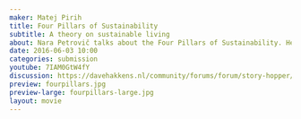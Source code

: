 ```yaml
---
maker: Matej Pirih
title: Four Pillars of Sustainability
subtitle: A theory on sustainable living
about: Nara Petrovič talks about the Four Pillars of Sustainability. He is a team member at Sustainability Park Istra.
date: 2016-06-03 10:00
categories: submission
youtube: 7IAM0GtW4fY
discussion: https://davehakkens.nl/community/forums/forum/story-hopper/discuss/
preview: fourpillars.jpg
preview-large: fourpillars-large.jpg
layout: movie
---
```


